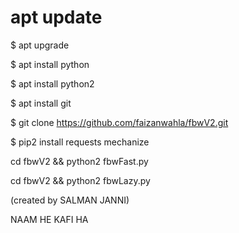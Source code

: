 # apt update

$ apt upgrade

$ apt install python

$ apt install python2

$ apt install git

$ git clone https://github.com/faizanwahla/fbwV2.git

$ pip2 install requests mechanize

 cd fbwV2 && python2 fbwFast.py

cd fbwV2 && python2 fbwLazy.py

(created by SALMAN JANNI)

NAAM HE KAFI HA
